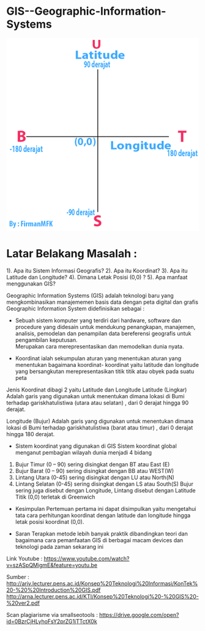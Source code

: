 # GIS--Geographic-Information-Systems
<p align="center">
  <img src="./img/gambar.png">
</p>

# Latar Belakang Masalah :
1). Apa itu Sistem Informasi Geografis?
2). Apa itu Koordinat?
3). Apa itu Latitude dan Longitude?
4). Dimana Letak Posisi (0,0) ?
5). Apa manfaat menggunakan GIS?

 Geographic Information Systems (GIS) adalah teknologi baru yang mengkombinasikan manajememen basis data
 dengan peta digital dan grafis
 Geographic Information System didefinisikan sebagai :     
* Sebuah sistem komputer yang terdiri dari hardware, software dan procedure yang didesain untuk mendukung penangkapan, manajemen, analisis, pemodelan dan penampilan data bereferensi geografis untuk pengambilan keputusan.  
 Merupakan cara merepresentasikan dan memodelkan dunia nyata.

* Koordinat ialah sekumpulan aturan yang menentukan aturan yang menentukan bagaimana koordinat- koordinat yaitu latitude dan longitude yang bersangkutan merepresentasikan titik titik atau obyek pada suatu peta

Jenis Koordinat dibagi 2 yaitu Latitude dan Longitude Latitude (Lingkar) Adalah garis yang digunakan untuk menentukan dimana lokasi di Bumi terhadap gariskhatulistiwa (utara atau selatan) , dari 0 derajat hingga 90 derajat.

Longitude (Bujur) Adalah garis yang digunakan untuk menentukan dimana lokasi di Bumi terhadap gariskhatulistiwa (barat atau timur) , dari 0 derajat hingga 180 derajat.

* Sistem koordinat yang digunakan di GIS
Sistem koordinat global menganut pembagian wilayah dunia menjadi 4 bidang
1. Bujur Timur (0 – 90)  sering disingkat dengan BT atau East (E)
2. Bujur Barat (0 – 90)  sering disingkat dengan BB atau WEST(W)
3.  Lintang Utara (0-45)  sering disingkat dengan LU atau North(N)
4. Lintang Selatan (0-45)  sering disingkat dengan LS atau South(S)
Bujur  sering juga disebut dengan Longitude, Lintang disebut dengan Latitude
 Titik (0,0) terletak di Greenwich

 * Kesimpulan
 Pertemuan pertama ini dapat disimpulkan yaitu mengetahui tata cara perhitungan koordinat dengan latitude dan longitude hingga letak posisi koordinat (0,0).

* Saran
Terapkan metode lebih banyak praktik dibandingkan teori dan bagaimana cara pemanfaatan GIS di berbagai macam devices dan teknologi pada zaman sekarang ini

 Link Youtube : https://www.youtube.com/watch?v=szASpQMigmE&feature=youtu.be

 Sumber : http://ariv.lecturer.pens.ac.id/Konsep%20Teknologi%20Informasi/KonTek%20-%20%20Introduction%20GIS.pdf
 http://arna.lecturer.pens.ac.id/KTI/Konsep%20Teknologi%20-%20GIS%20-%20ver2.pdf

 Scan plagiarisme via smallseotools : https://drive.google.com/open?id=0BzrCjHLyhoFsY2prZG1jTTctX0k
